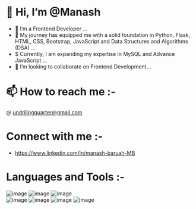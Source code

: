# 👋 Hi, I’m @Manash
- 👀 I’m a Frontend Developer ...
- 🌱 My journey has equipped me with a solid foundation in Python, Flask, HTML, CSS, Bootstrap, JavaScript and Data Structures and Algorithms (DSA) ...
- $  Currently, I am expanding my expertise in MySQL and Advance JavaScript ...
- 💞️ I’m looking to collaborate on Frontend Development...
  
# 📫 How to reach me :- 
@ undrilingquarter@gmail.com 
  
# Connect with me :-
-   https://www.linkedin.com/in/manash-baruah-MB

# Languages and Tools :-
![image](https://github.com/user-attachments/assets/c4ab16f9-c9f1-4997-9852-bb6c87d05cc4)
 ![image](https://github.com/user-attachments/assets/677558d6-4f9a-44c8-ab46-0fbf84003ded) ![image](https://github.com/user-attachments/assets/77464232-4fd3-427f-9d99-d46131a9edfd) <br />
![image](https://github.com/user-attachments/assets/1243cd1d-70e9-4656-9961-a7b26fc31ea6) ![image](https://github.com/user-attachments/assets/2b534f3d-0f90-49aa-aa32-b8395a15f53e) ![image](https://github.com/user-attachments/assets/7f789dcf-f764-41ed-bf4a-4c67285aef43) ![image](https://github.com/user-attachments/assets/26aa3145-178e-4898-9bbd-1777ccb9ff23)








<!---
Undriling/Undriling is a ✨ special ✨ repository because its `README.md` (this file) appears on your GitHub profile.
You can click the Preview link to take a look at your changes.
--->
